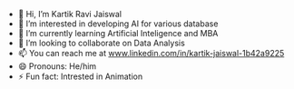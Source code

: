 - 👋 Hi, I’m Kartik Ravi Jaiswal
- 👀 I’m interested in developing AI for various database
- 🌱 I’m currently learning Artificial Inteligence and MBA
- 💞️ I’m looking to collaborate on Data Analysis
- 📫 You can reach me at www.linkedin.com/in/kartik-jaiswal-1b42a9225
- 😄 Pronouns: He/him
- ⚡ Fun fact: Intrested in Animation

<!---
KartikRJ/KartikRJ is a ✨ special ✨ repository because its `README.md` (this file) appears on your GitHub profile.
You can click the Preview link to take a look at your changes.
--->
